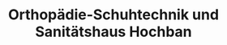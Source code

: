 ---
title: "Orthopädie-Schuhtechnik und Sanitätshaus Hochban"
url: /landshut/orthopaedie-schuhtechnik-und-sanitaetshaus-hochban/
shop: Schuhe
---